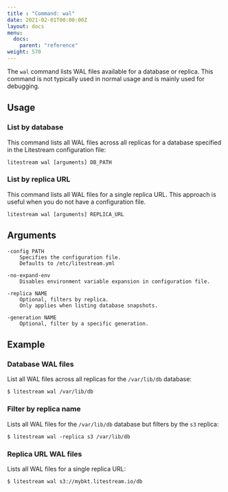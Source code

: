 ```yaml
---
title : "Command: wal"
date: 2021-02-01T00:00:00Z
layout: docs
menu:
  docs:
    parent: "reference"
weight: 570
---
```


The `wal` command lists WAL files available for a database or replica. This
command is not typically used in normal usage and is mainly used for debugging.


## Usage

### List by database

This command lists all WAL files across all replicas for a database specified
in the Litestream configuration file:

```
litestream wal [arguments] DB_PATH
```


### List by replica URL

This command lists all WAL files for a single replica URL. This approach is
useful when you do not have a configuration file.

```
litestream wal [arguments] REPLICA_URL
```


## Arguments

```
-config PATH
    Specifies the configuration file.
    Defaults to /etc/litestream.yml

-no-expand-env
    Disables environment variable expansion in configuration file.

-replica NAME
    Optional, filters by replica.
    Only applies when listing database snapshots.

-generation NAME
    Optional, filter by a specific generation.
```


## Example

### Database WAL files

List all WAL files across all replicas for the `/var/lib/db` database:

```
$ litestream wal /var/lib/db
```

### Filter by replica name

Lists all WAL files for the `/var/lib/db` database but filters by the `s3` replica:

```
$ litestream wal -replica s3 /var/lib/db
```

### Replica URL WAL files

Lists all WAL files for a single replica URL:

```
$ litestream wal s3://mybkt.litestream.io/db
```

